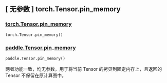 ## [ 无参数 ] torch.Tensor.pin_memory

### [torch.Tensor.pin_memory](https://pytorch.org/docs/stable/generated/torch.Tensor.pin_memory.html?highlight=pin_mem#torch.Tensor.pin_memory)

```python
torch.Tensor.pin_memory()
```

### [paddle.Tensor.pin_memory](https://www.paddlepaddle.org.cn/documentation/docs/zh/api/paddle/Tensor_cn.html#pin-memory-y-name-none)

```python
paddle.Tensor.pin_memory()
```



两者功能一致，均无参数，用于将当前 Tensor 的拷贝到固定内存上，且返回的 Tensor 不保留在原计算图中。
